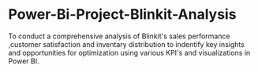 # Power-Bi-Project-Blinkit-Analysis
To conduct a comprehensive analysis of Blinkit's sales performance ,customer satisfaction and inventary distribution to indentify key insights and opportunities for optimization using various KPI's and visualizations in Power BI.
